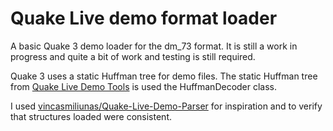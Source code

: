Quake Live demo format loader
======
A basic Quake 3 demo loader for the dm_73 format. It is still a work in progress and quite a bit of work and testing is still required.

Quake 3 uses a static Huffman tree for demo files. The static Huffman tree from [Quake Live Demo Tools](http://qldt.sourceforge.net/) is used the HuffmanDecoder class.

I used [vincasmiliunas/Quake-Live-Demo-Parser](https://github.com/vincasmiliunas/Quake-Live-Demo-Parser) for inspiration and to verify that structures loaded were consistent.